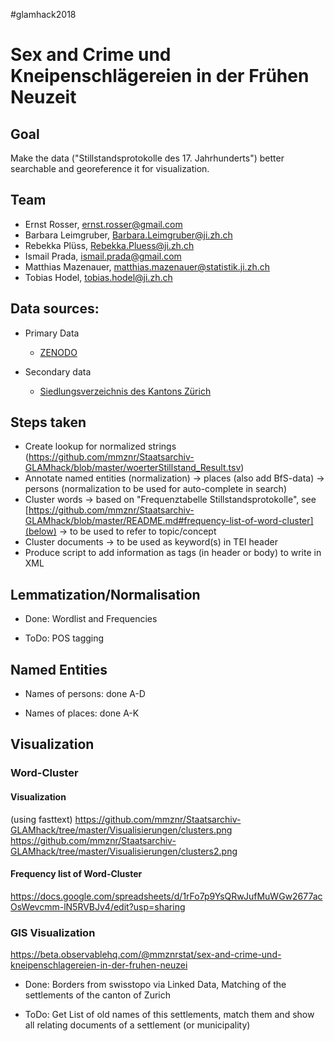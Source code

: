 \#glamhack2018

# Sex and Crime und Kneipenschlägereien in der Frühen Neuzeit

## Goal
Make the data ("Stillstandsprotokolle des 17. Jahrhunderts") better searchable and georeference it for visualization.

## Team
* Ernst Rosser, ernst.rosser@gmail.com
* Barbara Leimgruber, Barbara.Leimgruber@ji.zh.ch
* Rebekka Plüss, Rebekka.Pluess@ji.zh.ch
* Ismail Prada, ismail.prada@gmail.com
* Matthias Mazenauer, matthias.mazenauer@statistik.ji.zh.ch
* Tobias Hodel, tobias.hodel@ji.zh.ch

## Data sources:
* Primary Data

  * [ZENODO](https://zenodo.org/record/1471130)


* Secondary data 

  * [Siedlungsverzeichnis des Kantons Zürich](http://www.web.statistik.zh.ch/cms_siedlungsverzeichnis/daten.php)


## Steps taken

* Create lookup for normalized strings (https://github.com/mmznr/Staatsarchiv-GLAMhack/blob/master/woerterStillstand_Result.tsv)
* Annotate named entities (normalization)
-> places (also add BfS-data)
-> persons (normalization to be used for auto-complete in search)
* Cluster words
-> based on "Frequenztabelle Stillstandsprotokolle", see [https://github.com/mmznr/Staatsarchiv-GLAMhack/blob/master/README.md#frequency-list-of-word-cluster](below)
-> to be used to refer to topic/concept
* Cluster documents
-> to be used as keyword(s) in TEI header
* Produce script to add information as tags (in header or body) to write in XML


## Lemmatization/Normalisation

* Done: Wordlist and Frequencies

* ToDo: POS tagging

## Named Entities

* Names of persons: done A-D

* Names of places: done A-K

## Visualization


### Word-Cluster

#### Visualization
(using fasttext)
https://github.com/mmznr/Staatsarchiv-GLAMhack/tree/master/Visualisierungen/clusters.png
https://github.com/mmznr/Staatsarchiv-GLAMhack/tree/master/Visualisierungen/clusters2.png

#### Frequency list of Word-Cluster
https://docs.google.com/spreadsheets/d/1rFo7p9YsQRwJufMuWGw2677acOsWevcmm-lN5RVBJv4/edit?usp=sharing

### GIS Visualization

https://beta.observablehq.com/@mmznrstat/sex-and-crime-und-kneipenschlagereien-in-der-fruhen-neuzei

* Done: Borders from swisstopo via Linked Data, Matching of the settlements of the canton of Zurich

* ToDo: Get List of old names of this settlements, match them and show all relating documents of a settlement (or municipality) 


